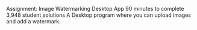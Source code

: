 Assignment: Image Watermarking Desktop App
90 minutes to complete
3,948 student solutions
A Desktop program where you can upload images and add a watermark.

